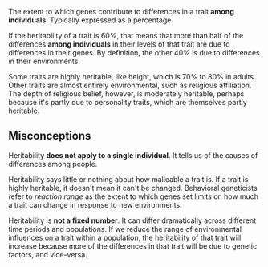The extent to which genes contribute to differences in a trait **among individuals**. Typically expressed as a percentage.

If the heritability of a trait is 60%, that means that more than half of the differences **among individuals** in their levels of that trait are due to differences in their genes. By definition, the other 40% is due to differences in their environments.

Some traits are highly heritable, like height, which is 70% to 80% in adults. Other traits are almost entirely environmental, such as religious affiliation. The depth of religious belief, however, is moderately heritable, perhaps because it's partly due to personality traits, which are themselves partly heritable.

## Misconceptions

Heritability **does not apply to a single individual**. It tells us of the causes of differences among people.

Heritability says little or nothing about how malleable a trait is. If a trait is highly heritable, it doesn't mean it can't be changed. Behavioral geneticists refer to *reaction range* as the extent to which genes set limits on how much a trait can change in response to new environments. 

Heritability is **not a fixed number**. It can differ dramatically across different time periods and populations. If we reduce the range of environmental influences on a trait within a population, the heritability of that trait will increase because more of the differences in that trait will be due to genetic factors, and vice-versa.

